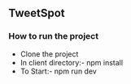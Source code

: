 ## TweetSpot

### How to run the project

- Clone the project
- In client directory:- npm install
- To Start:- npm run dev
